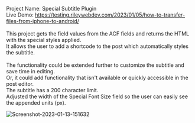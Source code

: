 Project Name: Special Subtitle Plugin<br>
Live Demo: https://testing.rileywebdev.com/2023/01/05/how-to-transfer-files-from-iphone-to-android/ <br><br>
This project gets the field values from the ACF fields and returns the HTML with the special styles applied. <br>
It allows the user to add a shortcode to the post which automatically styles the subtitle. <br>
<br>
The functionality could be extended further to customize the subtitle and save time in editing.<br>
Or, it could add functionality that isn't available or quickly accessible in the post editor. <br>
The subtitle has a 200 character limit. <br>
Adjusted the width of the Special Font Size field so the user can easily see the appended units (px).

<img src="https://i.ibb.co/By0qMhN/Screenshot-2023-01-13-151632.png" alt="Screenshot-2023-01-13-151632" border="0">
